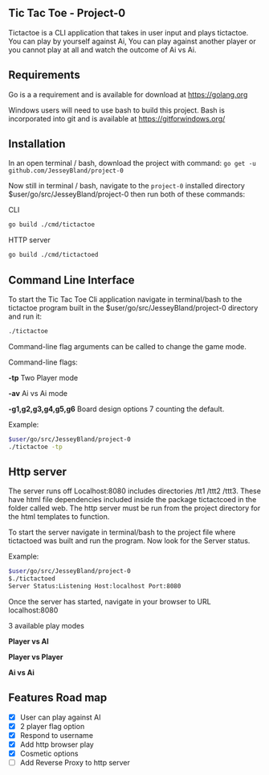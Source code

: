 ## Tic Tac Toe - Project-0

Tictactoe is a CLI application that takes in user input and plays tictactoe. You can play by yourself against Ai, You can play against another player or you cannot play at all and watch the outcome of Ai vs Ai. 

## Requirements

Go is a a requirement and is available for download at https://golang.org

Windows users will need to use bash to build this project. Bash is incorporated into git and is available at https://gitforwindows.org/ 

## Installation

In an open terminal / bash, download the project with command: `go get -u github.com/JesseyBland/project-0`

Now still in terminal / bash, navigate to the `project-0` installed directory $user/go/src/JesseyBland/project-0 then 
run both of these commands:

CLI
```bash
go build ./cmd/tictactoe
```
HTTP server
```bash
go build ./cmd/tictactoed
```

## Command Line Interface

To start the Tic Tac Toe Cli application navigate in terminal/bash to the tictactoe program built in the $user/go/src/JesseyBland/project-0 directory and run it:
```bash
./tictactoe
```

Command-line flag arguments can be called to change the game mode.

Command-line flags:

**-tp**
Two Player mode

**-av**
Ai vs Ai mode

**-g1,g2,g3,g4,g5,g6**
Board design options 7 counting the default.

Example:
```bash
$user/go/src/JesseyBland/project-0
./tictactoe -tp
```
## Http server 

The server runs off Localhost:8080 includes directories /tt1 /ttt2 /ttt3. These have html file dependencies included inside the package tictactcoed in the folder called web. The http server must be run from the project directory for the html templates to function. 

To start the server navigate in terminal/bash to the project file where tictactoed was built and run the program.
Now look for the Server status.

Example:
```bash
$user/go/src/JesseyBland/project-0
$./tictactoed 
Server Status:Listening Host:localhost Port:8080 
```
Once the server has started, navigate in your browser to URL localhost:8080

3 available play modes 

**Player vs AI**

**Player vs Player**

**Ai vs Ai**

## Features Road map

- [x] User can play against AI
- [x] 2 player flag option
- [x] Respond to username
- [x] Add http browser play
- [x] Cosmetic options
- [ ] Add Reverse Proxy to http server
